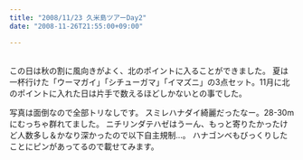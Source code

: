 ```yaml
---
title: "2008/11/23 久米島ツアーDay2"
date: "2008-11-26T21:55:00+09:00"

---
```


<div class="diaryPhoto"><a href="/images/mixi/2008/1006061867_250.jpg" data-lightbox="59"><img src="/images/mixi/2008/.thumbnail/1006061867_250.jpg.jpg" alt="" /></a> <a href="/images/mixi/2008/1006061867_12.jpg" data-lightbox="59"><img src="/images/mixi/2008/.thumbnail/1006061867_12.jpg.jpg" alt="" /></a> <a href="/images/mixi/2008/1006061867_239.jpg" data-lightbox="59"><img src="/images/mixi/2008/.thumbnail/1006061867_239.jpg.jpg" alt="" /></a></div>
この日は秋の割に風向きがよく、北のポイントに入ることができました。
夏は一杯行けた「ウーマガイ」「シチューガマ」「イマズニ」の3点セット。11月に北のポイントに入れた日は片手で数えるほどしかないとの事でした。

写真は面倒なので全部トリなしです。
スミレハナダイ綺麗だったなー。28-30mにむっちゃ群れてました。
ニチリンダテハゼはうーん、もっと寄りたかったけど人数多し＆かなり深かったので以下自主規制...。
ハナゴンベもびっくりしたことにピンがあってるので載せてみます。
